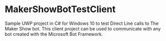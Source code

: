 # MakerShowBotTestClient
Sample UWP project in C# for Windows 10 to test Direct Line calls to The Maker Show bot. This client project can be used to communicate with any bot created with the Microsoft Bot Framework.
